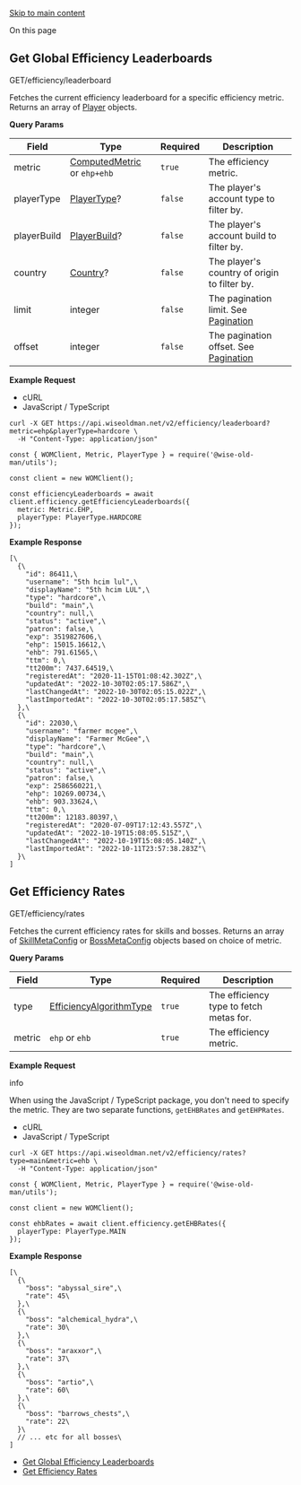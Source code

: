 [Skip to main content](https://docs.wiseoldman.net/efficiency-api/efficiency-endpoints#)

On this page

## Get Global Efficiency Leaderboards [​](https://docs.wiseoldman.net/efficiency-api/efficiency-endpoints\#get-global-efficiency-leaderboards "Direct link to heading")

GET/efficiency/leaderboard

Fetches the current efficiency leaderboard for a specific efficiency metric. Returns an array of [Player](https://docs.wiseoldman.net/players-api/player-type-definitions#object-player) objects.

**Query Params**

| Field | Type | Required | Description |
| --- | --- | --- | --- |
| metric | [ComputedMetric](https://docs.wiseoldman.net/global-type-definitions#enum-computed-metric) or `ehp+ehb` | `true` | The efficiency metric. |
| playerType | [PlayerType](https://docs.wiseoldman.net/players-api/player-type-definitions#enum-player-type)? | `false` | The player's account type to filter by. |
| playerBuild | [PlayerBuild](https://docs.wiseoldman.net/players-api/player-type-definitions#enum-player-build)? | `false` | The player's account build to filter by. |
| country | [Country](https://docs.wiseoldman.net/players-api/player-type-definitions#enum-country)? | `false` | The player's country of origin to filter by. |
| limit | integer | `false` | The pagination limit. See [Pagination](https://docs.wiseoldman.net/#pagination) |
| offset | integer | `false` | The pagination offset. See [Pagination](https://docs.wiseoldman.net/#pagination) |

**Example Request**

- cURL
- JavaScript / TypeScript

```codeBlockLines_e6Vv
curl -X GET https://api.wiseoldman.net/v2/efficiency/leaderboard?metric=ehp&playerType=hardcore \
  -H "Content-Type: application/json"

```

```codeBlockLines_e6Vv
const { WOMClient, Metric, PlayerType } = require('@wise-old-man/utils');

const client = new WOMClient();

const efficiencyLeaderboards = await client.efficiency.getEfficiencyLeaderboards({
  metric: Metric.EHP,
  playerType: PlayerType.HARDCORE
});

```

**Example Response**

```codeBlockLines_e6Vv
[\
  {\
    "id": 86411,\
    "username": "5th hcim lul",\
    "displayName": "5th hcim LUL",\
    "type": "hardcore",\
    "build": "main",\
    "country": null,\
    "status": "active",\
    "patron": false,\
    "exp": 3519827606,\
    "ehp": 15015.16612,\
    "ehb": 791.61565,\
    "ttm": 0,\
    "tt200m": 7437.64519,\
    "registeredAt": "2020-11-15T01:08:42.302Z",\
    "updatedAt": "2022-10-30T02:05:17.586Z",\
    "lastChangedAt": "2022-10-30T02:05:15.022Z",\
    "lastImportedAt": "2022-10-30T02:05:17.585Z"\
  },\
  {\
    "id": 22030,\
    "username": "farmer mcgee",\
    "displayName": "Farmer McGee",\
    "type": "hardcore",\
    "build": "main",\
    "country": null,\
    "status": "active",\
    "patron": false,\
    "exp": 2586560221,\
    "ehp": 10269.00734,\
    "ehb": 903.33624,\
    "ttm": 0,\
    "tt200m": 12183.80397,\
    "registeredAt": "2020-07-09T17:12:43.557Z",\
    "updatedAt": "2022-10-19T15:08:05.515Z",\
    "lastChangedAt": "2022-10-19T15:08:05.140Z",\
    "lastImportedAt": "2022-10-11T23:57:38.283Z"\
  }\
]

```

## Get Efficiency Rates [​](https://docs.wiseoldman.net/efficiency-api/efficiency-endpoints\#get-efficiency-rates "Direct link to heading")

GET/efficiency/rates

Fetches the current efficiency rates for skills and bosses. Returns an array of [SkillMetaConfig](https://docs.wiseoldman.net/efficiency-api/efficiency-type-definitions#object-skill-meta-config) or [BossMetaConfig](https://docs.wiseoldman.net/efficiency-api/efficiency-type-definitions#object-boss-meta-config) objects based on choice of metric.

**Query Params**

| Field | Type | Required | Description |
| --- | --- | --- | --- |
| type | [EfficiencyAlgorithmType](https://docs.wiseoldman.net/efficiency-api/efficiency-type-definitions#enum-efficiency-algorithm-type) | `true` | The efficiency type to fetch metas for. |
| metric | `ehp` or `ehb` | `true` | The efficiency metric. |

**Example Request**

info

When using the JavaScript / TypeScript package, you don't need to specify the metric. They are two separate functions, `getEHBRates` and `getEHPRates`.

- cURL
- JavaScript / TypeScript

```codeBlockLines_e6Vv
curl -X GET https://api.wiseoldman.net/v2/efficiency/rates?type=main&metric=ehb \
  -H "Content-Type: application/json"

```

```codeBlockLines_e6Vv
const { WOMClient, Metric, PlayerType } = require('@wise-old-man/utils');

const client = new WOMClient();

const ehbRates = await client.efficiency.getEHBRates({
  playerType: PlayerType.MAIN
});

```

**Example Response**

```codeBlockLines_e6Vv
[\
  {\
    "boss": "abyssal_sire",\
    "rate": 45\
  },\
  {\
    "boss": "alchemical_hydra",\
    "rate": 30\
  },\
  {\
    "boss": "araxxor",\
    "rate": 37\
  },\
  {\
    "boss": "artio",\
    "rate": 60\
  },\
  {\
    "boss": "barrows_chests",\
    "rate": 22\
  }\
  // ... etc for all bosses\
]

```

- [Get Global Efficiency Leaderboards](https://docs.wiseoldman.net/efficiency-api/efficiency-endpoints#get-global-efficiency-leaderboards)
- [Get Efficiency Rates](https://docs.wiseoldman.net/efficiency-api/efficiency-endpoints#get-efficiency-rates)